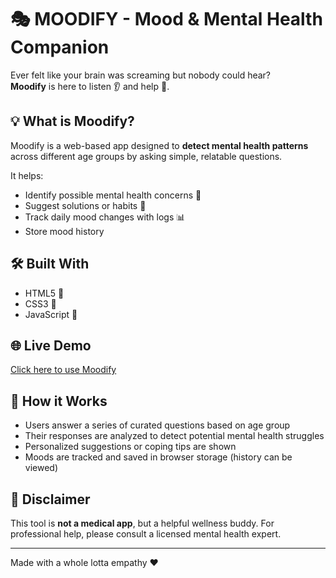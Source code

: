# 🎭 MOODIFY - Mood & Mental Health Companion

Ever felt like your brain was screaming but nobody could hear?  
**Moodify** is here to listen 👂 and help 🌈.

## 💡 What is Moodify?

Moodify is a web-based app designed to **detect mental health patterns** across different age groups by asking simple, relatable questions.

It helps:
- Identify possible mental health concerns 🧠
- Suggest solutions or habits 💬
- Track daily mood changes with logs 📊
- Store mood history 

## 🛠️ Built With
- HTML5 🧱
- CSS3 🎨
- JavaScript 🧠

## 🌐 Live Demo
[Click here to use Moodify]("https://farrruu21.github.io/Moodify/")

## 📂 How it Works
- Users answer a series of curated questions based on age group
- Their responses are analyzed to detect potential mental health struggles
- Personalized suggestions or coping tips are shown
- Moods are tracked and saved in browser storage (history can be viewed)

## 🧠 Disclaimer
This tool is **not a medical app**, but a helpful wellness buddy. For professional help, please consult a licensed mental health expert.

---

Made with a whole lotta empathy ❤️
